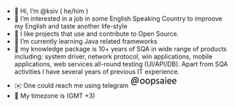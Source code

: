 - 👋 Hi, I’m @ksiv ( he/him )
- 👀 I’m interested in a job in some English Speaking Country to improove my English and taste another life-style
- 🤝 I like projects that use and contribute to Open Source.
- 🌱 I’m currently learning Java related frameworks
- 💼 my knowledge package is 10+ years of SQA in wide range of products including: system driver, network protocol, win applications, mobile applications, web services all-round testing (UI/API/DB). Apart from SQA activities I have several years of previous IT experience.
- ✉️ One could reach me using telegram ![alt text](https://github.com/ksiv/ksiv/blob/main/pict.jpg)
- :compass:	 My timezone is (GMT +3) 

<!---
ksiv/ksiv is a ✨ special ✨ repository because its `README.md` (this file) appears on your GitHub profile.
You can click the Preview link to take a look at your changes.
--->
